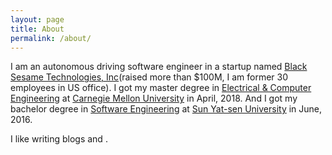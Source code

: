 ```yaml
---
layout: page
title: About
permalink: /about/
---
```


I am an autonomous driving software engineer in a startup named [Black Sesame Technologies, Inc](http://bst.ai/)(raised more than $100M, I am former 30 employees in US office). I got my master degree in [Electrical & Computer Engineering](https://www.ece.cmu.edu/) at [Carnegie Mellon University](https://www.cmu.edu/) in April, 2018. And I got my bachelor degree in [Software Engineering](http://sdcs.sysu.edu.cn/) at [Sun Yat-sen University](http://www.sysu.edu.cn/2012/en/index.htm) in June, 2016. 



I like writing blogs and . 

  

 

